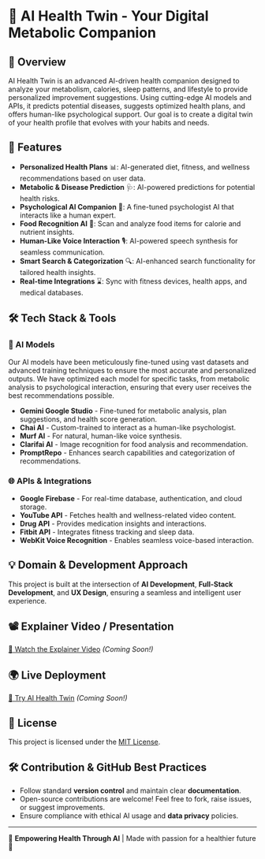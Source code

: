 # 🏥 AI Health Twin - Your Digital Metabolic Companion

## 📌 Overview
AI Health Twin is an advanced AI-driven health companion designed to analyze your metabolism, calories, sleep patterns, and lifestyle to provide personalized improvement suggestions. Using cutting-edge AI models and APIs, it predicts potential diseases, suggests optimized health plans, and offers human-like psychological support. Our goal is to create a digital twin of your health profile that evolves with your habits and needs.

## 🚀 Features
- **Personalized Health Plans** 📊: AI-generated diet, fitness, and wellness recommendations based on user data.
- **Metabolic & Disease Prediction** 🩺: AI-powered predictions for potential health risks.
- **Psychological AI Companion** 🧠: A fine-tuned psychologist AI that interacts like a human expert.
- **Food Recognition AI** 🍎: Scan and analyze food items for calorie and nutrient insights.
- **Human-Like Voice Interaction** 🎙️: AI-powered speech synthesis for seamless communication.
- **Smart Search & Categorization** 🔍: AI-enhanced search functionality for tailored health insights.
- **Real-time Integrations** ⌛: Sync with fitness devices, health apps, and medical databases.

## 🛠️ Tech Stack & Tools
### 🤖 AI Models
Our AI models have been meticulously fine-tuned using vast datasets and advanced training techniques to ensure the most accurate and personalized outputs. We have optimized each model for specific tasks, from metabolic analysis to psychological interaction, ensuring that every user receives the best recommendations possible.
- **Gemini Google Studio** - Fine-tuned for metabolic analysis, plan suggestions, and health score generation.
- **Chai AI** - Custom-trained to interact as a human-like psychologist.
- **Murf AI** - For natural, human-like voice synthesis.
- **Clarifai AI** - Image recognition for food analysis and recommendation.
- **PromptRepo** - Enhances search capabilities and categorization of recommendations.

### 🌐 APIs & Integrations
- **Google Firebase** - For real-time database, authentication, and cloud storage.
- **YouTube API** - Fetches health and wellness-related video content.
- **Drug API** - Provides medication insights and interactions.
- **Fitbit API** - Integrates fitness tracking and sleep data.
- **WebKit Voice Recognition** - Enables seamless voice-based interaction.

## 💡 Domain & Development Approach
This project is built at the intersection of **AI Development**, **Full-Stack Development**, and **UX Design**, ensuring a seamless and intelligent user experience.

## 📽️ Explainer Video / Presentation
[🔗 Watch the Explainer Video](#) *(Coming Soon!)*

## 🌍 Live Deployment
[🔗 Try AI Health Twin](#) *(Coming Soon!)*

## 📜 License
This project is licensed under the [MIT License](LICENSE).

## 🛠️ Contribution & GitHub Best Practices
- Follow standard **version control** and maintain clear **documentation**.
- Open-source contributions are welcome! Feel free to fork, raise issues, or suggest improvements.
- Ensure compliance with ethical AI usage and **data privacy** policies.

---
💙 **Empowering Health Through AI** | Made with passion for a healthier future 🚀

